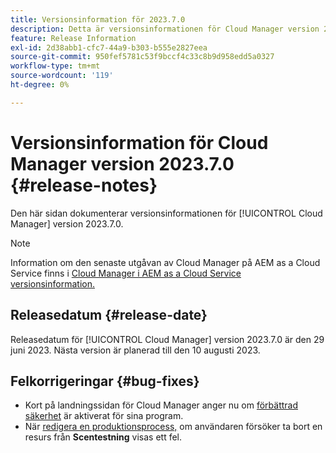 ```yaml
---
title: Versionsinformation för 2023.7.0
description: Detta är versionsinformationen för Cloud Manager version 2023.7.0.
feature: Release Information
exl-id: 2d38abb1-cfc7-44a9-b303-b555e2827eea
source-git-commit: 950fef5781c53f9bccf4c33c8b9d958edd5a0327
workflow-type: tm+mt
source-wordcount: '119'
ht-degree: 0%

---
```



# Versionsinformation för Cloud Manager version 2023.7.0 {#release-notes}

Den här sidan dokumenterar versionsinformationen för [!UICONTROL Cloud Manager] version 2023.7.0.

>[!NOTE]
>
>Information om den senaste utgåvan av Cloud Manager på AEM as a Cloud Service finns i [Cloud Manager i AEM as a Cloud Service versionsinformation.](https://experienceleague.adobe.com/docs/experience-manager-cloud-service/content/implementing/using-cloud-manager/release-notes-cloud-manager/release-notes-cm-current.html)

## Releasedatum {#release-date}

Releasedatum för [!UICONTROL Cloud Manager] version 2023.7.0 är den 29 juni 2023. Nästa version är planerad till den 10 augusti 2023.

## Felkorrigeringar {#bug-fixes}

* Kort på landningssidan för Cloud Manager anger nu om [förbättrad säkerhet](/help/getting-started/program-setup.md) är aktiverat för sina program.
* När [redigera en produktionsprocess,](/help/using/managing-pipelines.md#editing-pipelines) om användaren försöker ta bort en resurs från **Scentestning** visas ett fel.
